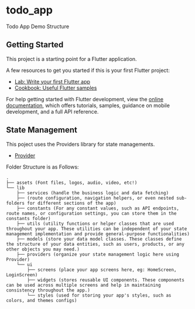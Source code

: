 # todo_app

Todo App Demo Structure

## Getting Started

This project is a starting point for a Flutter application.

A few resources to get you started if this is your first Flutter project:

- [Lab: Write your first Flutter app](https://docs.flutter.dev/get-started/codelab)
- [Cookbook: Useful Flutter samples](https://docs.flutter.dev/cookbook)

For help getting started with Flutter development, view the
[online documentation](https://docs.flutter.dev/), which offers tutorials,
samples, guidance on mobile development, and a full API reference.

## State Management
This poject uses the Providers library for state managements.
 - [Provider](https://pub.dev/packages/provider)

Folder Structure is as Follows:
```
.
├── assets (Font files, logos, audio, video, etc!)
└── lib
    ├── services (handle the business logic and data fetching)
    ├── (route configuration, navigation helpers, or even nested sub-folders for different sections of the app)
    ├── constants (For any constant values, such as API endpoints, route names, or configuration settings, you can store them in the constants folder)
    ├── utils (utility functions or helper classes that are used throughout your app. These utilities can be independent of your state management implementation and provide general-purpose functionalities)
    ├── models (store your data model classes. These classes define the structure of your data entities, such as users, products, or any other objects you may need.)
    ├── providers (organize your state management logic here using Provider)
    └── ui
        ├── screens (place your app screens here, eg: HomeScreen, LoginScreen)
        ├── widgets (stores reusable UI components. These components can be used across multiple screens and help in maintaining consistency throughout the app.)
        └── styles (used for storing your app's styles, such as colors, and themes configs)

```

